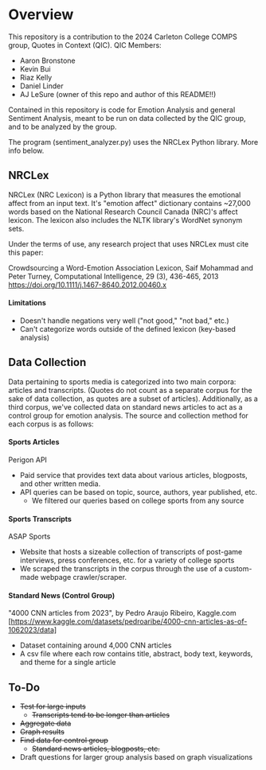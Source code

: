 # Overview #
This repository is a contribution to the 2024 Carleton College COMPS group, Quotes in Context (QIC).
QIC Members:
- Aaron Bronstone
- Kevin Bui
- Riaz Kelly
- Daniel Linder
- AJ LeSure (owner of this repo and author of this README!!)

Contained in this repository is code for Emotion Analysis and general Sentiment Analysis, meant to be run on data collected by the QIC group, and to be analyzed by the group.

The program (sentiment_analyzer.py) uses the NRCLex Python library. More info below.

## NRCLex ##
NRCLex (NRC Lexicon) is a Python library that measures the emotional affect from an input text. It's "emotion affect" dictionary contains ~27,000 words based on the National Research Council Canada (NRC)'s affect lexicon. The lexicon also includes the NLTK library's WordNet synonym sets.

Under the terms of use, any research project that uses NRCLex must cite this paper:

Crowdsourcing a Word-Emotion Association Lexicon, Saif Mohammad and Peter Turney, Computational Intelligence, 29 (3), 436-465, 2013
https://doi.org/10.1111/j.1467-8640.2012.00460.x

#### Limitations ####
- Doesn't handle negations very well ("not good," "not bad," etc.)
- Can't categorize words outside of the defined lexicon (key-based analysis)

## Data Collection ##
Data pertaining to sports media is categorized into two main corpora: articles and transcripts. (Quotes do not count as a separate corpus for the sake of data collection, as quotes are a subset of articles). Additionally, as a third corpus, we've collected data on standard news articles to act as a control group for emotion analysis. The source and collection method for each corpus is as follows:
#### Sports Articles ####
Perigon API
- Paid service that provides text data about various articles, blogposts, and other written media.
- API queries can be based on topic, source, authors, year published, etc.
  - We filtered our queries based on college sports from any source
 #### Sports Transcripts ####
 ASAP Sports
 - Website that hosts a sizeable collection of transcripts of post-game interviews, press conferences, etc. for a variety of college sports
 - We scraped the transcripts in the corpus through the use of a custom-made webpage crawler/scraper.
#### Standard News (Control Group) ####
"4000 CNN articles from 2023", by Pedro Araujo Ribeiro, Kaggle.com
[https://www.kaggle.com/datasets/pedroaribe/4000-cnn-articles-as-of-1062023/data]
- Dataset containing around 4,000 CNN articles
- A csv file where each row contains title, abstract, body text, keywords, and theme for a single article

## To-Do ##
- ~~Test for large inputs~~
  - ~~Transcripts tend to be longer than articles~~
- ~~Aggregate data~~
- ~~Graph results~~
- ~~Find data for control group~~
  - ~~Standard news articles, blogposts, etc.~~
- Draft questions for larger group analysis based on graph visualizations
